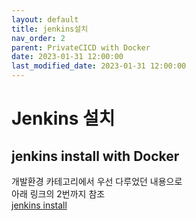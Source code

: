 ```yaml
---
layout: default
title: jenkins설치 
nav_order: 2
parent: PrivateCICD with Docker
date: 2023-01-31 12:00:00
last_modified_date: 2023-01-31 12:00:00
---
```


# Jenkins 설치   

## jenkins install with Docker
개발환경 카테고리에서 우선 다루었던 내용으로   
아래 링크의 2번까지 참조   
[jenkins install](../DevEnv/Jenkins.md)   